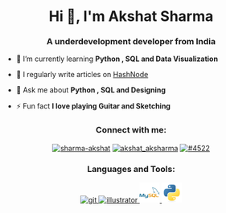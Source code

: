 <h1 align="center">Hi 👋, I'm Akshat Sharma</h1>
<h3 align="center">A underdevelopment developer from India</h3>

- 🌱 I’m currently learning **Python , SQL and Data Visualization**

- 📝 I regularly write articles on [HashNode](https://carboncoffee.hashnode.dev/)

- 💬 Ask me about **Python , SQL and Designing**

- ⚡ Fun fact **I love playing Guitar and Sketching**

<h3 align="center">Connect with me:</h3>
<p align="center">
<a href="https://linkedin.com/in/sharma-akshat" target="blank"><img align="center" src="https://cdn.jsdelivr.net/npm/simple-icons@3.0.1/icons/linkedin.svg" alt="sharma-akshat" height="40" width="40" /></a>
<a href="https://www.hackerrank.com/akshat_aksharma" target="blank"><img align="center" src="https://cdn.jsdelivr.net/npm/simple-icons@3.0.1/icons/hackerrank.svg" alt="akshat_aksharma" height="40" width="40" /></a>
<a href="https://discord.gg/#4522" target="blank"><img align="center" src="https://cdn.jsdelivr.net/npm/simple-icons@3.0.1/icons/discord.svg" alt="#4522" height="40" width="40" /></a>
</p>

<h3 align="center">Languages and Tools:</h3>
<p align="center"> <a href="https://git-scm.com/" target="_blank"> <img src="https://www.vectorlogo.zone/logos/git-scm/git-scm-icon.svg" alt="git" width="40" height="40"/> </a> <a href="https://www.adobe.com/in/products/illustrator.html" target="_blank"> <img src="https://www.vectorlogo.zone/logos/adobe_illustrator/adobe_illustrator-icon.svg" alt="illustrator" width="40" height="40"/> </a> <a href="https://www.mysql.com/" target="_blank"> <img src="https://raw.githubusercontent.com/devicons/devicon/master/icons/mysql/mysql-original-wordmark.svg" alt="mysql" width="40" height="40"/> </a> <a href="https://www.python.org" target="_blank"> <img src="https://raw.githubusercontent.com/devicons/devicon/master/icons/python/python-original.svg" alt="python" width="40" height="40"/> </a> </p>
